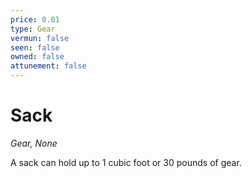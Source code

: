```yaml
---
price: 0.01
type: Gear
vermun: false
seen: false
owned: false
attunement: false
---
```

# Sack

*Gear, None*

A sack can hold up to 1 cubic foot or 30 pounds of gear.